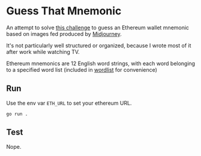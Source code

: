 # Guess That Mnemonic

An attempt to solve [this challenge](https://twitter.com/nicksdjohnson/status/1597379086153764864) to guess an Ethereum wallet mnemonic based on images fed produced by [Midjourney](https://midjourney.com/).

It's not particularly well structured or organized, because I wrote most of it after work while watching TV.

Ethereum mnemonics are 12 English word strings, with each word belonging to a specified word list (included in [wordlist](./wordlist) for convenience)

## Run

Use the env var `ETH_URL` to set your ethereum URL.

`go run .`

## Test

Nope.
